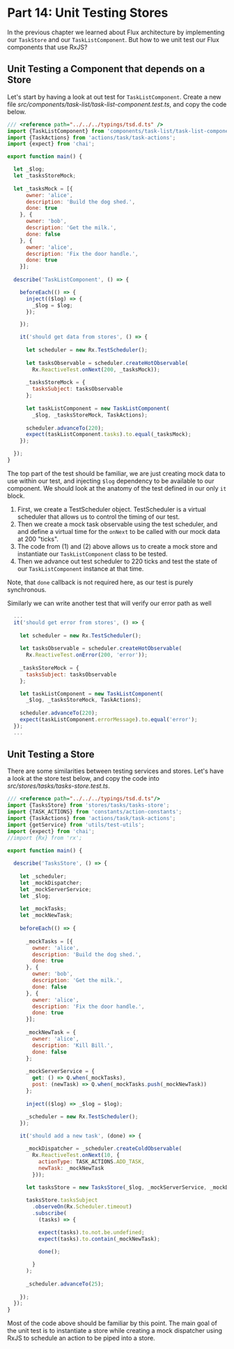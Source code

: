 # Part 14: Unit Testing Stores

In the previous chapter we learned about Flux architecture by implementing our `TaskStore` and our `TaskListComponent`. But how to we unit test our Flux components that use RxJS?

## Unit Testing a Component that depends on a Store

Let's start by having a look at out test for `TaskListComponent`. Create a new file *src/components/task-list/task-list-component.test.ts*, and copy the code below.

```javascript
/// <reference path="../../../typings/tsd.d.ts" />
import {TaskListComponent} from 'components/task-list/task-list-component';
import {TaskActions} from 'actions/task/task-actions';
import {expect} from 'chai';

export function main() {

  let _$log;
  let _tasksStoreMock;  
  
  let _tasksMock = [{
      owner: 'alice',
      description: 'Build the dog shed.',
      done: true
    }, {
      owner: 'bob',
      description: 'Get the milk.',
      done: false
    }, {
      owner: 'alice',
      description: 'Fix the door handle.',
      done: true
    }];
    
  describe('TaskListComponent', () => {

    beforeEach(() => { 
      inject(($log) => {
        _$log = $log;
      });

    });

    it('should get data from stores', () => {
      
      let scheduler = new Rx.TestScheduler();
        
      let tasksObservable = scheduler.createHotObservable(
        Rx.ReactiveTest.onNext(200, _tasksMock));  
      
      _tasksStoreMock = {
        tasksSubject: tasksObservable
      };
        
      let taskListComponent = new TaskListComponent(
        _$log, _tasksStoreMock, TaskActions);
      
      scheduler.advanceTo(220);
      expect(taskListComponent.tasks).to.equal(_tasksMock);
    });

  });
}
```

The top part of the test should be familiar, we are just creating mock data to use within our test, and injecting `$log` dependency to be available to our component. We should look at the anatomy of the test defined in our only `it` block.

1. First, we create a TestScheduler object. TestScheduler is a virtual scheduler that allows us to control the timing of our test. 
2. Then we create a mock task observable using the test scheduler, and and define a virtual time for the `onNext` to be called with our mock data at 200 "ticks".
3. The code from (1) and (2) above allows us to create a mock store and instantiate our `TaskListComponent` class to be tested.
4. Then we advance out test scheduler to 220 ticks and test the state of our `TaskListComponent` instance at that time.

Note, that `done` callback is not required here, as our test is purely synchronous. 

Similarly we can write another test that will verify our error path as well

```javascript
  ...
  it('should get error from stores', () => {
    
    let scheduler = new Rx.TestScheduler();
      
    let tasksObservable = scheduler.createHotObservable(
      Rx.ReactiveTest.onError(200, 'error')); 
    
    _tasksStoreMock = {
      tasksSubject: tasksObservable
    };

    let taskListComponent = new TaskListComponent(
      _$log, _tasksStoreMock, TaskActions);
    
    scheduler.advanceTo(220);
    expect(taskListComponent.errorMessage).to.equal('error');
  });
  ...
```

## Unit Testing a Store

There are some similarities between testing services and stores. Let's have a look at the store test below, and copy the code into *src/stores/tasks/tasks-store.test.ts*.

```javascript
/// <reference path="../../../typings/tsd.d.ts"/>
import {TasksStore} from 'stores/tasks/tasks-store';
import {TASK_ACTIONS} from 'constants/action-constants';
import {TaskActions} from 'actions/task/task-actions';
import {getService} from 'utils/test-utils';
import {expect} from 'chai';
//import {Rx} from 'rx';

export function main() {
  
  describe('TasksStore', () => {
    
    let _scheduler;
    let _mockDispatcher;
    let _mockServerService;
    let _$log;
    
    let _mockTasks;
    let _mockNewTask;
    
    beforeEach(() => {
      
      _mockTasks = [{
        owner: 'alice',
        description: 'Build the dog shed.',
        done: true
      }, {
        owner: 'bob',
        description: 'Get the milk.',
        done: false
      }, {
        owner: 'alice',
        description: 'Fix the door handle.',
        done: true
      }];
      
      _mockNewTask = {
        owner: 'alice',
        description: 'Kill Bill.',
        done: false
      };
      
      _mockServerService = {
        get: () => Q.when(_mockTasks),
        post: (newTask) => Q.when(_mockTasks.push(_mockNewTask))
      };
      
      inject(($log) => _$log = $log);
      
      _scheduler = new Rx.TestScheduler();
    });

    it('should add a new task', (done) => {

      _mockDispatcher = _scheduler.createColdObservable(
        Rx.ReactiveTest.onNext(10, {
          actionType: TASK_ACTIONS.ADD_TASK,
          newTask: _mockNewTask
        }));
      
      let tasksStore = new TasksStore(_$log, _mockServerService, _mockDispatcher);

      tasksStore.tasksSubject
        .observeOn(Rx.Scheduler.timeout)
        .subscribe(
          (tasks) => {

          expect(tasks).to.not.be.undefined;
          expect(tasks).to.contain(_mockNewTask);
          
          done();

        }
      );
      
      _scheduler.advanceTo(25);
      
    });
  });
}

```

Most of the code above should be familiar by this point. The main goal of the unit test is to instantiate a store while creating a mock dispatcher using RxJS to schedule an action to be piped into a store. 